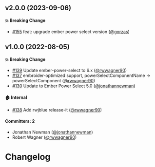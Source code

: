 
## v2.0.0 (2023-09-06)

#### :boom: Breaking Change
* [#155](https://github.com/cibernox/ember-power-select-with-create/pull/139) feat: upgrade ember power select version ([@gorzas](https://github.com/Gorzas))

## v1.0.0 (2022-08-05)

#### :boom: Breaking Change
* [#139](https://github.com/cibernox/ember-power-select-with-create/pull/139) Update ember-power-select to 6.x ([@rwwagner90](https://github.com/rwwagner90))
* [#137](https://github.com/cibernox/ember-power-select-with-create/pull/137) embroider-optimized support, powerSelectComponentName -> powerSelectComponent ([@rwwagner90](https://github.com/rwwagner90))
* [#130](https://github.com/cibernox/ember-power-select-with-create/pull/130) Update to Ember Power Select 5.0 ([@jonathannewman](https://github.com/jonathannewman))

#### :house: Internal
* [#138](https://github.com/cibernox/ember-power-select-with-create/pull/138) Add rwjblue release-it ([@rwwagner90](https://github.com/rwwagner90))

#### Committers: 2
- Jonathan Newman ([@jonathannewman](https://github.com/jonathannewman))
- Robert Wagner ([@rwwagner90](https://github.com/rwwagner90))

# Changelog
